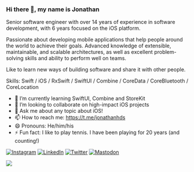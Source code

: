 ### Hi there 👋, my name is Jonathan

Senior software engineer with over 14 years of experience in software development, with 6 years focused on the iOS platform.

Passionate about developing mobile applications that help people around the world to achieve their goals. Advanced knowledge of extensible, maintainable, and scalable architectures, as well as excellent problem-solving skills and ability to perform well on teams.

Like to learn new ways of building software and share it with other people.

Skills: Swift / iOS / RxSwift / SwiftUI / Combine / CoreData / CoreBluetooth / CoreLocation

- 🌱 I’m currently learning SwiftUI, Combine and StoreKit
- 👯 I’m looking to collaborate on high-impact iOS projects 
- 💬 Ask me about any topic about iOS! 
- 📫 How to reach me: https://t.me/jonathanhds 
- 😄 Pronouns: He/him/his 
- ⚡ Fun fact: I like to play tennis. I have been playing for 20 years (and counting!)

[![Instagram](https://img.shields.io/badge/Instagram-%23E4405F.svg?logo=Instagram&logoColor=white)](https://instagram.com/jonathan__hds) [![LinkedIn](https://img.shields.io/badge/LinkedIn-%230077B5.svg?logo=linkedin&logoColor=white)](https://linkedin.com/in/jonathansouza) [![Twitter](https://img.shields.io/badge/Twitter-%231DA1F2.svg?logo=Twitter&logoColor=white)](https://twitter.com/jhenriqueds) [![Mastodon](https://img.shields.io/badge/Mastodon-%231DA1F2.svg?logo=Mastodon&logoColor=white)](https://mastodon.social/@jonathanhds)

<!-- Proudly created with GPRM ( https://gprm.itsvg.in ) -->

![](https://github-readme-stats.vercel.app/api?username=jonathanhds&show_icons=true&count_private=true&include_all_commits=true&hide=stars&title_color=24292e&text_color=586069)

<!--
**jonathanhds/jonathanhds** is a ✨ _special_ ✨ repository because its `README.md` (this file) appears on your GitHub profile.

Here are some ideas to get you started:

- 🔭 I’m currently working on ...
- 🌱 I’m currently learning ...
- 👯 I’m looking to collaborate on ...
- 🤔 I’m looking for help with ...
- 💬 Ask me about ...
- 📫 How to reach me: ...
- 😄 Pronouns: ...
- ⚡ Fun fact: ...
-->
